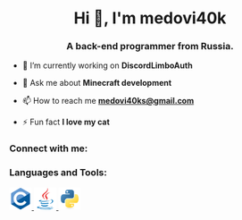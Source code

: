 <h1 align="center">Hi 👋, I'm medovi40k</h1>
<h3 align="center">A back-end programmer from Russia.</h3>

- 🔭 I’m currently working on **DiscordLimboAuth**

- 💬 Ask me about **Minecraft development**

- 📫 How to reach me **medovi40ks@gmail.com**

- ⚡ Fun fact **I love my cat**

<h3 align="left">Connect with me:</h3>
<p align="left">
</p>

<h3 align="left">Languages and Tools:</h3>
<p align="left"> <a href="https://www.cprogramming.com/" target="_blank" rel="noreferrer"> <img src="https://raw.githubusercontent.com/devicons/devicon/master/icons/c/c-original.svg" alt="c" width="40" height="40"/> </a> <a href="https://www.java.com" target="_blank" rel="noreferrer"> <img src="https://raw.githubusercontent.com/devicons/devicon/master/icons/java/java-original.svg" alt="java" width="40" height="40"/> </a> <a href="https://www.python.org" target="_blank" rel="noreferrer"> <img src="https://raw.githubusercontent.com/devicons/devicon/master/icons/python/python-original.svg" alt="python" width="40" height="40"/> </a> </p>
